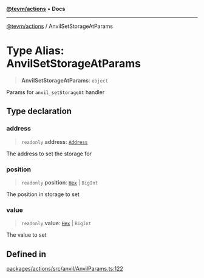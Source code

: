 [**@tevm/actions**](../README.md) • **Docs**

***

[@tevm/actions](../globals.md) / AnvilSetStorageAtParams

# Type Alias: AnvilSetStorageAtParams

> **AnvilSetStorageAtParams**: `object`

Params for `anvil_setStorageAt` handler

## Type declaration

### address

> `readonly` **address**: [`Address`](Address.md)

The address to set the storage for

### position

> `readonly` **position**: [`Hex`](Hex.md) \| `BigInt`

The position in storage to set

### value

> `readonly` **value**: [`Hex`](Hex.md) \| `BigInt`

The value to set

## Defined in

[packages/actions/src/anvil/AnvilParams.ts:122](https://github.com/evmts/tevm-monorepo/blob/main/packages/actions/src/anvil/AnvilParams.ts#L122)
